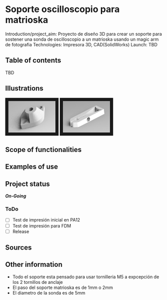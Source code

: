 
# **Soporte oscilloscopio para matrioska**
Introduction/project_aim: Proyecto de diseño 3D para crear un soporte para sostener una sonda de oscilloscopio a un matrioska usando un magic arm de fotografia
Technologies: Impresora 3D, CAD(SolidWorks)
Launch: TBD

## Table of contents
  TBD

## Illustrations
<img src="https://raw.githubusercontent.com/herranz/matrioska_soporte_oscilloscopio/main/images/render_fijacion.JPG?token=AAYQ4I7LPL434HAIGUYQGGLBABUA2" width="150" height="100" border="10"/>
<img src="https://raw.githubusercontent.com/herranz/matrioska_soporte_oscilloscopio/main/images/render_pinza.JPG?token=AAYQ4I5A5TKISBDGOR7IME3BABUFM" width="150" height="100" border="10"/>

## Scope of functionalities
## Examples of use
## Project status
**_On-Going_**
  
### ToDo 
- [ ] Test de impresión inicial en PA12
- [ ] Test de impresión para FDM
- [ ] Release
    
## Sources
## Other information

- Todo el soporte esta pensado para usar tornilleria M5 a expcepción de los 2 tornillos de anclaje 
- El paso del soporte matrioska es de 1mm o 2mm
- El diametro de la sonda es de 5mm







[//]: # ( Test Comentario)
